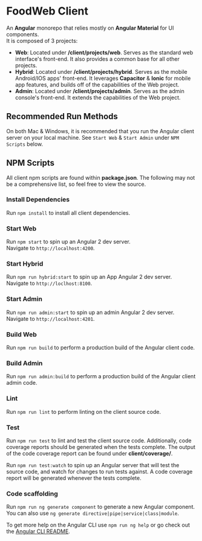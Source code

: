 # FoodWeb Client

An **Angular** monorepo that relies mostly on **Angular Material** for UI components.<br>
It is composed of 3 projects:

  - **Web**: Located under **/client/projects/web**. Serves as the standard web interface's front-end. It also provides a common base for all other projects.
  - **Hybrid**: Located under **/client/projects/hybrid**. Serves as the mobile Android/IOS apps' front-end. It leverages **Capacitor** & **Ionic** for mobile app features, and builds off of the capabilities of the Web project.
  - **Admin**: Located under **/client/projects/admin**. Serves as the admin console's front-end. It extends the capabilities of the Web project.



## Recommended Run Methods

On both Mac & Windows, it is recommended that you run the Angular client server on your local machine. See `Start Web` & `Start Admin` under `NPM Scripts` below.



## NPM Scripts

All client npm scripts are found within **package.json**. The following may not be a comprehensive list, so feel free to view the source.

### Install Dependencies

Run `npm install` to install all client dependencies.

### Start Web

Run `npm start` to spin up an Angular 2 dev server.<br>
Navigate to `http://localhost:4200`.

### Start Hybrid

Run `npm run hybrid:start` to spin up an App Angular 2 dev server.<br>
Navigate to `http://loclhost:8100`.

### Start Admin

Run `npm run admin:start` to spin up an admin Angular 2 dev server.<br>
Navigate to `http://localhost:4201`.

### Build Web

Run `npm run build` to perform a production build of the Angular client code.

### Build Admin

Run `npm run admin:build` to perform a production build of the Angular client admin code.

### Lint

Run `npm run lint` to perform linting on the client source code.

### Test

Run `npm run test` to lint and test the client source code. Additionally, code coverage reports should be generated when the tests complete. The output of the code coverage report can be found under **client/coverage/**.

Run `npm run test:watch` to spin up an Angular server that will test the source code, and watch for changes to run tests against. A code coverage report will be generated whenever the tests complete.

### Code scaffolding

Run `npm run ng generate component` to generate a new Angular component. You can also use `ng generate directive|pipe|service|class|module`.

To get more help on the Angular CLI use `npm run ng help` or go check out the [Angular CLI README](https://github.com/angular/angular-cli/blob/master/README.md).
